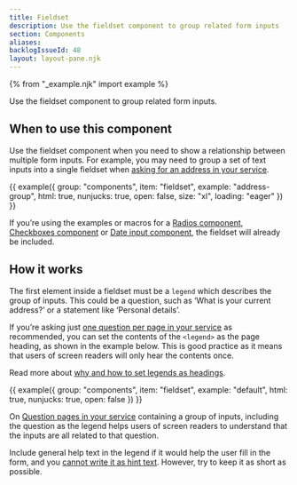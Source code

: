 ```yaml
---
title: Fieldset
description: Use the fieldset component to group related form inputs
section: Components
aliases:
backlogIssueId: 48
layout: layout-pane.njk
---
```


{% from "_example.njk" import example %}

Use the fieldset component to group related form inputs.

## When to use this component

Use the fieldset component when you need to show a relationship between multiple form inputs. For example, you may need to group a set of text inputs into a single fieldset when [asking for an address in your service](/patterns/addresses/).

{{ example({ group: "components", item: "fieldset", example: "address-group", html: true, nunjucks: true, open: false, size: "xl", loading: "eager" }) }}

If you’re using the examples or macros for a [Radios component](/components/radios/), [Checkboxes component](/components/checkboxes/) or [Date input component](/components/date-input/), the fieldset will already be included.

## How it works

The first element inside a fieldset must be a `legend` which describes the group of inputs. This could be a question, such as ‘What is your current address?’ or a statement like ‘Personal details’.

If you’re asking just [one question per page in your service](/patterns/question-pages/#start-by-asking-one-question-per-page) as recommended, you can set the contents of the `<legend>` as the page heading, as shown in the example below. This is good practice as it means that users of screen readers will only hear the contents once.

Read more about [why and how to set legends as headings](/get-started/labels-legends-headings/).

{{ example({ group: "components", item: "fieldset", example: "default", html: true, nunjucks: true, open: false }) }}

On [Question pages in your service](/patterns/question-pages/) containing a group of inputs, including the question as the legend helps users of screen readers to understand that the inputs are all related to that&nbsp;question.

Include general help text in the legend if it would help the user fill in the form, and you [cannot write it as hint text](/components/text-input/#hint-text). However, try to keep it as short as possible.

